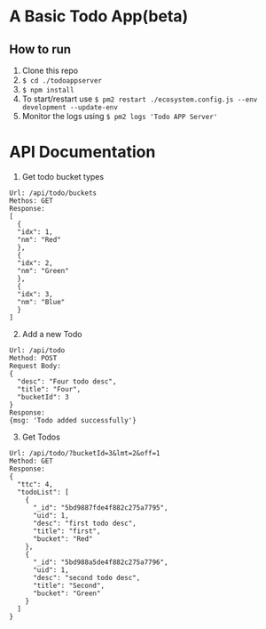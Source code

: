 # A Basic Todo App(beta)


## How to run

1. Clone this repo
2. `$ cd ./todoappserver`
3. `$ npm install`
4. To start/restart use `$ pm2 restart ./ecosystem.config.js --env development --update-env`
5. Monitor the logs using `$ pm2 logs 'Todo APP Server'`

# API Documentation

1. Get todo bucket types
```
Url: /api/todo/buckets
Methos: GET
Response:
[
  {
  "idx": 1,
  "nm": "Red"
  },
  {
  "idx": 2,
  "nm": "Green"
  },
  {
  "idx": 3,
  "nm": "Blue"
  }
]
```

2. Add a new Todo

```
Url: /api/todo
Method: POST
Request Body:
{
  "desc": "Four todo desc",
  "title": "Four",
  "bucketId": 3
}
Response:
{msg: 'Todo added successfully'}
```

3. Get Todos

```
Url: /api/todo/?bucketId=3&lmt=2&off=1
Method: GET
Response:
{
  "ttc": 4,
  "todoList": [
    {
      "_id": "5bd9887fde4f882c275a7795",
      "uid": 1,
      "desc": "first todo desc",
      "title": "first",
      "bucket": "Red"
    },
    {
      "_id": "5bd988a5de4f882c275a7796",
      "uid": 1,
      "desc": "second todo desc",
      "title": "Second",
      "bucket": "Green"
    }
  ]
}
```
